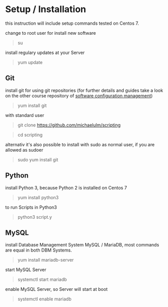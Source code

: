 # Setup / Installation #

this instruction will include setup commands tested on Centos 7.

change to root user for install new software

> su

install regulary updates at your Server

> yum update

## Git

install git for using git repositories (for further details and guides take a look on the other course repository of [software configuration management](https://github.com/michaelulm/software-configuration-management))

> yum install git

with standard user

> git clone https://github.com/michaelulm/scripting

> cd scripting


alternativ it's also possible to install with sudo as normal user, if you are allowed as sudoer

> sudo yum install git

## Python

install Python 3, because Python 2 is installed on Centos 7

> yum install python3

to run Scripts in Python3

> python3 script.y

## MySQL

install Database Management System MySQL / MariaDB, most commands are equal in both DBM Systems.

> yum install mariadb-server

start MySQL Server

> systemctl start mariadb

enable MySQL Server, so Server will start at boot

> systemctl enable mariadb

